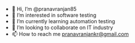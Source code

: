 - 👋 Hi, I’m @pranavranjan85
- 👀 I’m interested in software testing
- 🌱 I’m currently learning automation testing
- 💞️ I’m looking to collaborate on IT industry
- 📫 How to reach me pranavranjankr@gmail.com

<!---
pranavranjan85/pranavranjan85 is a ✨ special ✨ repository because its `README.md` (this file) appears on your GitHub profile.
You can click the Preview link to take a look at your changes.
--->
